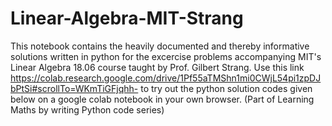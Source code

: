# Linear-Algebra-MIT-Strang
This notebook contains the heavily documented and thereby informative solutions written in python for the excercise problems accompanying MIT's Linear Algebra 18.06 course taught by Prof. Gilbert Strang. Use this link https://colab.research.google.com/drive/1Pf55aTMShn1mi0CWjL54pi1zpDJbPtSi#scrollTo=WKmTiGFjqhh-  to try out the python solution codes given below on a google colab notebook in your own browser.
(Part of Learning Maths by writing Python code series)
